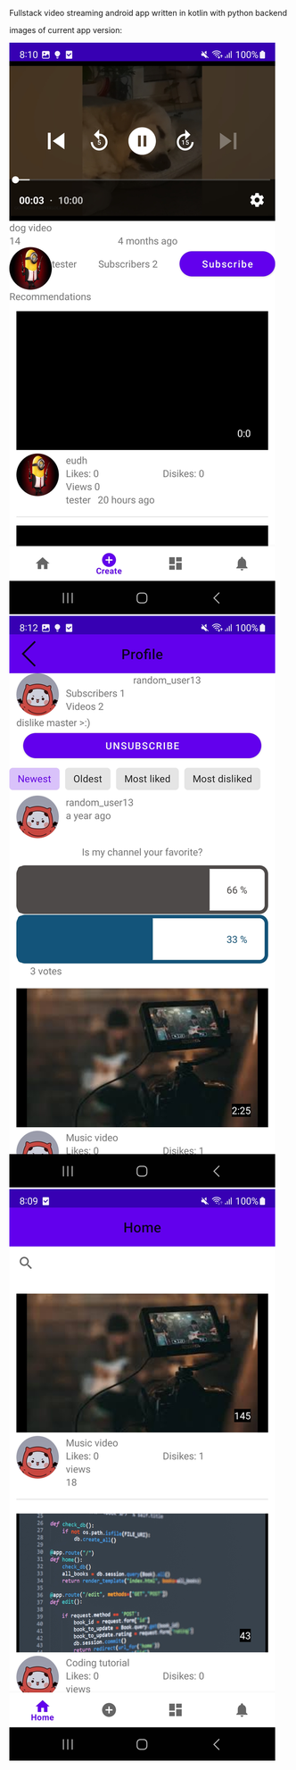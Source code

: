 Fullstack video streaming android app written in kotlin with python backend

images of current app version:

![My Image](readme-images/video.jpg)
![My Image](readme-images/profile.jpg)
![My Image](readme-images/home.jpg)
